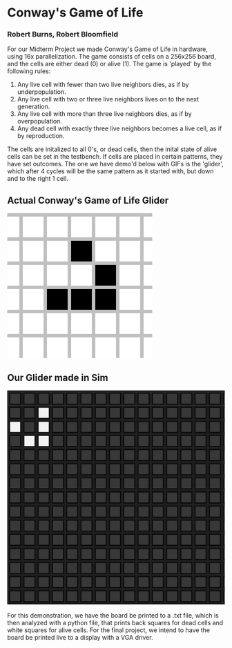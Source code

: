 # **Conway's Game of Life**
### Robert Burns, Robert Bloomfield

For our Midterm Project we made Conway's Game of Life in hardware, using 16x parallelization. The game consists of cells on a 256x256 board, and the cells are either dead (0) or alive (1). The game is 'played' by the following rules:

1. Any live cell with fewer than two live neighbors dies, as if by underpopulation. 
2. Any live cell with two or three live neighbors lives on to the next generation. 
3. Any live cell with more than three live neighbors dies, as if by overpopulation. 
4. Any dead cell with exactly three live neighbors becomes a live cell, as if by reproduction.

The cells are initalized to all 0's, or dead cells, then the inital state of alive cells can be set in the testbench. If cells are placed in certain patterns, they have set outcomes. The one we have demo'd below with GIFs is the 'glider', which after 4 cycles will be the same pattern as it started with, but down and to the right 1 cell.

## Actual Conway's Game of Life Glider
![Actual Conway's Game of Life Glider](assets/CGoL-Actual.gif)


## Our Glider made in Sim
![Our Glider made in Sim](assets/CGoL-Sim.gif)

For this demonstration, we have the board be printed to a .txt file, which is then analyzed with a python file, that prints back squares for dead cells and white squares for alive cells. For the final project, we intend to have the board be printed live to a display with a VGA driver.
